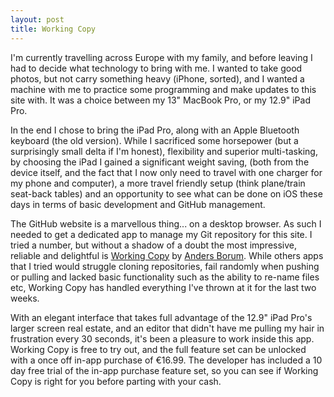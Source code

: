 ```yaml
---
layout: post
title: Working Copy
---
```


I'm currently travelling across Europe with my family, and before leaving I had to decide what technology to bring with me. I wanted to take good photos, but not carry something heavy (iPhone, sorted), and I wanted a machine with me to practice some programming and make updates to this site with. It was a choice between my 13" MacBook Pro, or my 12.9" iPad Pro. 

In the end I chose to bring the iPad Pro, along with an Apple Bluetooth keyboard (the old version). While I sacrificed some horsepower (but a surprisingly small delta if I'm honest), flexibility and superior multi-tasking, by choosing the iPad I gained a significant weight saving, (both from the device itself, and the fact that I now only need to travel with one charger for my phone and computer), a more travel friendly setup (think plane/train seat-back tables) and an opportunity to see what can be done on iOS these days in terms of basic development and GitHub management. 

The GitHub website is a marvellous thing... on a desktop browser. As such I needed to get a dedicated app to manage my Git repository for this site. I tried a number, but without a shadow of a doubt the most impressive, reliable and delightful is [Working Copy](https://workingcopyapp.com) by [Anders Borum](https://www.twitter.com/palmin). While others apps that I tried would struggle cloning repositories, fail randomly when pushing or pulling and lacked basic functionality such as the ability to re-name files etc, Working Copy has handled everything I've thrown at it for the last two weeks.

With an elegant interface that takes full advantage of the 12.9" iPad Pro's larger screen real estate, and an editor that didn't have me pulling my hair in frustration every 30 seconds, it's been a pleasure to work inside this app. Working Copy is free to try out, and the full feature set can be unlocked with a once off in-app purchase of €16.99. The developer has included a 10 day free trial of the in-app purchase feature set, so you can see if Working Copy is right for you before parting with your cash. 